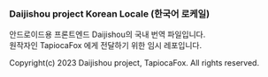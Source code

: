 ### Daijishou project Korean Locale (한국어 로케일)

안드로이드용 프론트엔드 Daijishou의 국내 번역 파일입니다.   
원작자인 TapiocaFox 에게 전달하기 위한 임시 레포입니다.

Copyright(c) 2023 Daijishou project, TapiocaFox. All rights reserved.
